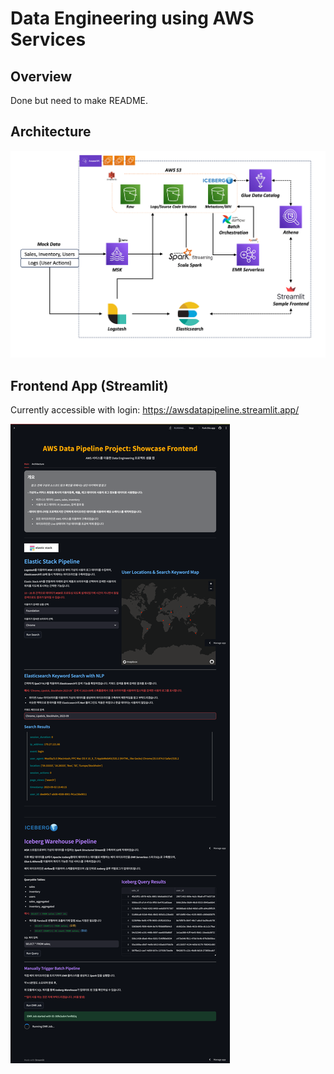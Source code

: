# Data Engineering using AWS Services

## Overview
Done but need to make README.

## Architecture
![Architecture](app/images/archi.png)

## Frontend App (Streamlit)
Currently accessible with login: https://awsdatapipeline.streamlit.app/

![App](app/images/app.png)